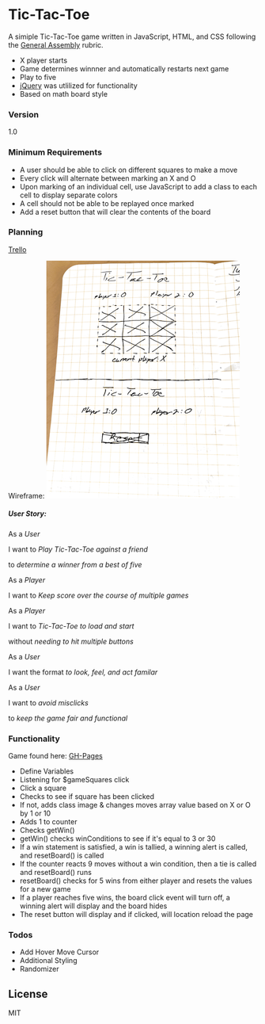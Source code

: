 # Tic-Tac-Toe

A simiple Tic-Tac-Toe game written in JavaScript, HTML, and CSS following the [General Assembly] rubric.

  - X player starts
  - Game determines winnner and automatically restarts next game
  - Play to five
  - [jQuery] was utlilized for functionality
  - Based on math board style

### Version
1.0

### Minimum Requirements

* A user should be able to click on different squares to make a move
* Every click will alternate between marking an X and O
* Upon marking of an individual cell, use JavaScript to add a class to each cell to display separate colors
* A cell should not be able to be replayed once marked
* Add a reset button that will clear the contents of the board

### Planning
[Trello]

Wireframe:
![alt-text][Wireframe]

##### User Story:
As a *User*

I want to *Play Tic-Tac-Toe against a friend*

to *determine a winner from a best of five*

As a *Player*

I want to *Keep score over the course of multiple games*

As a *Player*

I want to *Tic-Tac-Toe to load and start*

without *needing to hit multiple buttons*

As a *User*

I want the format *to look, feel, and act familar*

As a *User*

I want to *avoid misclicks*

to *keep the game fair and functional*

### Functionality
Game found here: [GH-Pages]
* Define Variables
* Listening for $gameSquares click
* Click a square
* Checks to see if square has been clicked
* If not, adds class image & changes moves array value based on X or O by 1 or 10
* Adds 1 to counter
* Checks getWin()
* getWin() checks winConditions to see if it's equal to 3 or 30
* If a win statement is satisfied, a win is tallied, a winning alert is called, and resetBoard() is called
* If the counter reacts 9 moves without a win condition, then a tie is called and resetBoard() runs
* resetBoard() checks for 5 wins from either player and resets the values for a new game
* If a player reaches five wins, the board click event will turn off, a winning alert will display and the board hides
* The reset button will display and if clicked, will location reload the page

### Todos

 - Add Hover Move Cursor
 - Additional Styling
 - Randomizer

License
----

MIT




[//]: # (These are reference links used in the body of this note and get stripped out when the markdown processor does its job. There is no need to format nicely because it shouldn't be seen. Thanks SO - http://stackoverflow.com/questions/4823468/store-comments-in-markdown-syntax)

   [GH-Pages]: <http://wtabor.github.io/tic-tac-toe/>
   [General Assembly]: <https://github.com/ATL-WDI-Exercises/tic-tac-toe>
   [dill]: <https://github.com/joemccann/dillinger>
   [git-repo-url]: <https://github.com/joemccann/dillinger.git>
   [jQuery]: <http://jquery.com>
   [Trello]: <https://trello.com/b/EfO39usS>
   [Wireframe]: https://github.com/wtabor/tic-tac-toe/blob/gh-pages/images/tic-wireframe.png "Wireframe"


   [PlDb]: <https://github.com/joemccann/dillinger/tree/master/plugins/dropbox/README.md>
   [PlGh]:  <https://github.com/joemccann/dillinger/tree/master/plugins/github/README.md>
   [PlGd]: <https://github.com/joemccann/dillinger/tree/master/plugins/googledrive/README.md>
   [PlOd]: <https://github.com/joemccann/dillinger/tree/master/plugins/onedrive/README.md>

